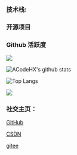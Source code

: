 ### 

<!--
**ACodeHX/ACodeHX** is a ✨ _special_ ✨ repository because its `README.md` (this file) appears on your GitHub profile.

Here are some ideas to get you started:

-->





### **技术栈:**



### 开源项目



### Github 活跃度

[![](https://activity-graph.herokuapp.com/graph?username=ACodeHX&theme=dracula)](https://github.com/ashutosh00710/github-readme-activity-graph)

![ACodeHX's github stats](https://github-readme-stats.vercel.app/api?username=ACodeHX&show_icons=true&theme=vue)

![Top Langs](https://github-readme-stats.vercel.app/api/top-langs/?username=ACodeHX&langs_count=6)

![](https://github-readme-stats.vercel.app/api/top-langs/?username=ACodeHX&layout=compact&langs_count=6)

### **社交主页：**

[GitHub](https://github.com/ACodeHX)
  
  [CSDN](https://blog.csdn.net/White_shy?spm=1000.2115.3001.5343)

  [gitee](https://gitee.com/ACodeHX)
